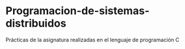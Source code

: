 # Programacion-de-sistemas-distribuidos
Prácticas de la asignatura realizadas en el lenguaje de programación C
